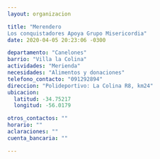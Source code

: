 ```yaml
---
layout: organizacion

title: "Merendero
Los conquistadores Apoya Grupo Misericordia"
date: 2020-04-05 20:23:06 -0300

departamento: "Canelones"
barrio: "Villa la Colina"
actividades: "Merienda"
necesidades: "Alimentos y donaciones"
telefono_contacto: "091292894"
direccion: "Polideportivo: La Colina R8, km24"
ubicacion:
  latitud: -34.75217
  longitud: -56.0179

otros_contactos: ""
horario: ""
aclaraciones: ""
cuenta_bancaria: ""

---
```

